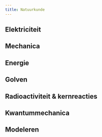 ```yaml
---
title: Natuurkunde
---
```


## Elektriciteit

## Mechanica

## Energie

## Golven

## Radioactiviteit & kernreacties

## Kwantummechanica

## Modeleren
